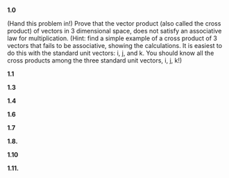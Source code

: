 
**1.0**

(Hand this problem in!) Prove that the vector product (also called the cross product) of vectors in 3 dimensional space, does not satisfy an associative law for multiplication. (Hint: find a simple example of a cross product of 3 vectors that fails to be associative, showing the calculations. It is easiest to do this with the standard unit vectors: i, j, and k. You should know all the cross products among the three standard unit vectors, i, j, k!)



**1.1**



**1.3**



**1.4**



**1.6**



**1.7**



**1.8.**



**1.10**



**1.11.**
